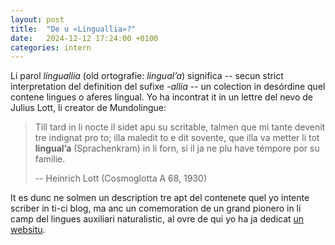 ```yaml
---
layout: post
title:  "De u «Linguallia»?"
date:   2024-12-12 17:24:00 +0100
categories: intern
---
```

Li parol *linguallia* (old ortografie: *lingual’a*) significa -- secun strict interpretation del definition del sufixe *-allia* -- un colection in desórdine quel contene lingues o aferes lingual. Yo ha incontrat it in un lettre del nevo de Julius Lott, li creator de Mundolingue:

> Till tard in li nocte il sidet apu su scritable, talmen que mi tante devenit tre indignat pro to; illa maledit to e dit sovente, que illa va metter li tot **lingual’a** (Sprachenkram) in li forn, si il ja ne plu have témpore por su familie.
>
> -- Heinrich Lott (Cosmoglotta A 68, 1930)

It es dunc ne solmen un description tre apt del contenete quel yo intente scriber in ti-ci blog, ma anc un comemoration de un grand pionero in li camp del lingues auxiliari naturalistic, al ovre de qui yo ha ja dedicat [un websitu](https://sinelaude.github.io/mundolingue/).
